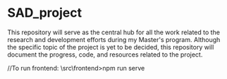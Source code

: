 # SAD_project
This repository will serve as the central hub for all the work related to the research and development efforts during my Master's program. Although the specific topic of the project is yet to be decided, this repository will document the progress, code, and resources related to the project. 


//To run frontend: \src\frontend>npm run serve
